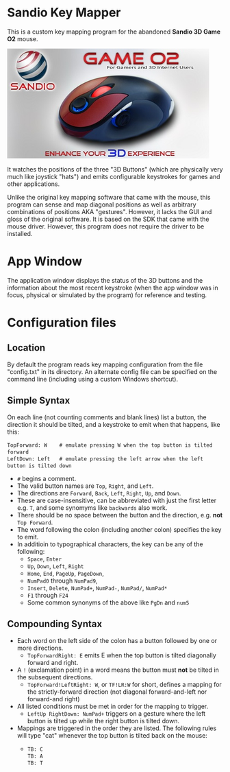 # Sandio Key Mapper
This is a custom key mapping program for the abandoned **Sandio 3D Game O2** mouse.

![Mouse Photo](sandio1.jpg)

It watches the positions of the three "3D Buttons" (which are physically very much like joystick "hats") and emits configurable keystrokes for games and other applications.

Unlike the original key mapping software that came with the mouse, this program can sense and map diagonal positions as well as arbitrary combinations of positions AKA "gestures".
However, it lacks the GUI and gloss of the original software.
It is based on the SDK that came with the mouse driver.  However, this program does not require the driver to be installed.

# App Window
The application window displays the status of the 3D buttons and the information about the most recent keystroke (when the app window was in focus, physical or simulated by the program) for reference and testing.

# Configuration files
## Location
By default the program reads key mapping configuration from the file "config.txt" in its directory.  An alternate config file can be specified on the command line (including using a custom Windows shortcut).
## Simple Syntax
On each line (not counting comments and blank lines) list a button, the direction it should be tilted, and a keystroke to emit when that happens, like this:

```
TopForward: W    # emulate pressing W when the top button is tilted forward
LeftDown: Left   # emulate pressing the left arrow when the left button is tilted down
```

* `#` begins a comment.
* The valid button names are `Top`, `Right`, and `Left`.
* The directions are `Forward`, `Back`, `Left`, `Right`, `Up`, and `Down`.
* These are case-insensitive, can be abbreviated with just the first letter e.g. `T`, and some synomyms like `backwards` also work.
* There should be no space between the button and the direction, e.g. **not** `Top Forward`.
* The word following the colon (including another colon) specifies the key to emit.
* In additioin to typographical characters, the key can be any of the following:
  * `Space`, `Enter`
  * `Up`, `Down`, `Left`, `Right`
  * `Home`, `End`, `PageUp`, `PageDown`, 
  * `NumPad0` through `NumPad9`, 
  * `Insert`, `Delete`, `NumPad+`, `NumPad-`, `NumPad/`, `NumPad*`
  * `F1` through `F24`
  * Some common synonyms of the above like `PgDn` and `num5`

## Compounding Syntax
* Each word on the left side of the colon has a button followed by one or more directions.
  * `TopForwardRight: E` emits E when the top button is tilted diagonally forward and right.
* A `!` (exclamation point) in a word means the button must **not** be tilted in the subsequent directions.
  * `TopForward!LeftRight: W`, or `TF!LR:W` for short, defines a mapping for the strictly-forward direction (not diagonal forward-and-left nor forward-and right)
* All listed conditions must be met in order for the mapping to trigger.
  * `LeftUp RightDown: NumPad+` triggers on a gesture where the left button is tilted up while the right button is tilted down.
* Mappings are triggered in the order they are listed.  The following rules will type "cat" whenever the top button is tilted back on the mouse:
  * ```
    TB: C
    TB: A
    TB: T
    ```
